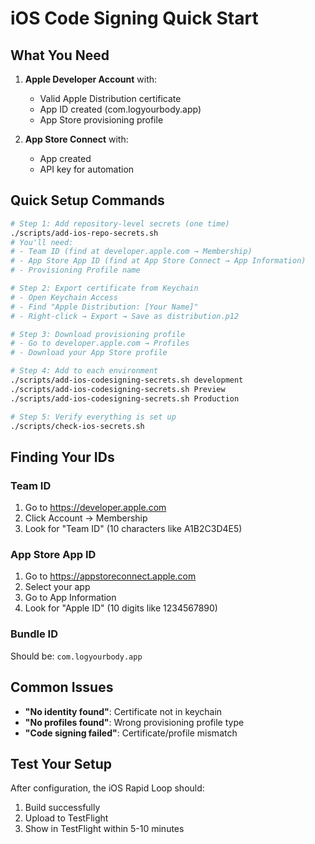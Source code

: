 # iOS Code Signing Quick Start

## What You Need

1. **Apple Developer Account** with:
   - Valid Apple Distribution certificate
   - App ID created (com.logyourbody.app)
   - App Store provisioning profile

2. **App Store Connect** with:
   - App created
   - API key for automation

## Quick Setup Commands

```bash
# Step 1: Add repository-level secrets (one time)
./scripts/add-ios-repo-secrets.sh
# You'll need:
# - Team ID (find at developer.apple.com → Membership)
# - App Store App ID (find at App Store Connect → App Information)
# - Provisioning Profile name

# Step 2: Export certificate from Keychain
# - Open Keychain Access
# - Find "Apple Distribution: [Your Name]"
# - Right-click → Export → Save as distribution.p12

# Step 3: Download provisioning profile
# - Go to developer.apple.com → Profiles
# - Download your App Store profile

# Step 4: Add to each environment
./scripts/add-ios-codesigning-secrets.sh development
./scripts/add-ios-codesigning-secrets.sh Preview
./scripts/add-ios-codesigning-secrets.sh Production

# Step 5: Verify everything is set up
./scripts/check-ios-secrets.sh
```

## Finding Your IDs

### Team ID
1. Go to https://developer.apple.com
2. Click Account → Membership
3. Look for "Team ID" (10 characters like A1B2C3D4E5)

### App Store App ID
1. Go to https://appstoreconnect.apple.com
2. Select your app
3. Go to App Information
4. Look for "Apple ID" (10 digits like 1234567890)

### Bundle ID
Should be: `com.logyourbody.app`

## Common Issues

- **"No identity found"**: Certificate not in keychain
- **"No profiles found"**: Wrong provisioning profile type
- **"Code signing failed"**: Certificate/profile mismatch

## Test Your Setup

After configuration, the iOS Rapid Loop should:
1. Build successfully
2. Upload to TestFlight
3. Show in TestFlight within 5-10 minutes
